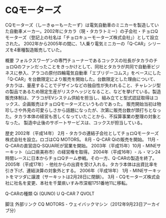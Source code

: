 # CQモーターズ

CQモーターズ（しーきゅーもーたーず）は電気自動車のミニカーを製造していた自動車メーカー。2002年にタカラ（現・タカラトミー）の子会社・チョロQモーターズ（登記上の社名は「チョロキューモーターズ株式会社」）として設立された。
2002年から2005年の間に、1人乗り電気ミニカーの「Q-CAR」シリーズを4車種製造販売していた。

概要
フォルクスワーゲンの専門チューナーであるコックスの社長がタカラのチョロQのファンだったことをきっかけとして、同社とタカラが共同で自動車ビジネスに参入、アラコの原付四輪電気自動車「エブリデーコムス」をベースにした「Q-CAR」を台数限定により販売を開始した。台数限定とした理由について、タカラは、量産することでデザインなどの独自性が失われること、チャレンジ型の製品であるため限定生産がリスクヘッジとなること、などを挙げている。製造販売体制は、アラコがEVシステム供給を担当し、組み立てと型式認証取得はコックス、企画販売はチョロQモーターズというものであった。
販売開始当初は物珍しさや外見の可愛らしさから話題になったが、次第に販売台数が頭打ちとなった。タカラ本体の経営も苦しくなっていたことから、不採算事業の整理の対象となった。
製造中止後のサポートサービスは、コックスが担当している。

歴史
2002年（平成14年）
2月 - タカラの連結子会社としてチョロQモーターズ株式会社を設立。ロゴはCQ MOTORS。
8月 - Q-CAR Qiの販売を開始。
11月 - Q-CARの直営店Q-SQUAREが営業を開始。
2003年（平成15年）10月 - MINEサーキット（山口県美祢市）の経営権を取得。
2004年（平成16年）- ル・マン24時間レースに日本からチョロQチーム参戦。その一方、Q-CARの製造を終了。
2005年（平成17年）- 他社からの出資を受け入れる。タカラ本体は出資比率を引き下げ、連結決算の対象外とする。
2006年（平成18年）
1月 - MINEサーキットをマツダに譲渡（サーキットは2月28日に閉鎖）。
3月 - CQモーターズ株式会社に社名を変更、本社を千葉県いすみ市深堀1751番地11に移転。

Q-CARの種類
Qi (QUNO)
U
Q-CAR 7
QVOLT

脚注
外部リンク
CQ MOTORS - ウェイバックマシン（2012年9月23日アーカイブ分）